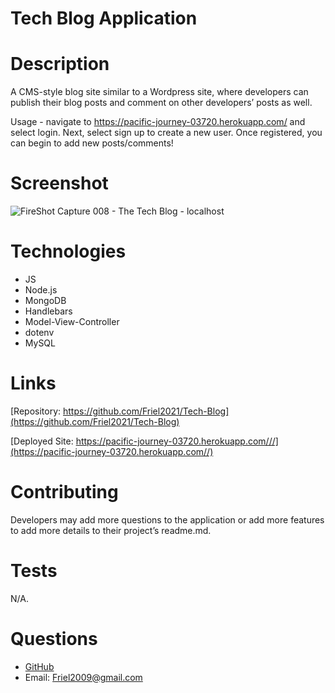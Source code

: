 # Tech Blog Application

# Description

A CMS-style blog site similar to a Wordpress site, where developers can publish their blog posts and comment on other developers’ posts as well.

Usage - navigate to https://pacific-journey-03720.herokuapp.com/ and select login.  Next, select sign up to create a new user.  Once registered, you can begin to add new posts/comments!

# Screenshot
![FireShot Capture 008 - The Tech Blog - localhost](https://user-images.githubusercontent.com/87154134/134100282-aa166f75-79e0-4d92-8b1f-18665b8e07d1.png)

# Technologies

- JS
- Node.js
- MongoDB
- Handlebars
- Model-View-Controller
- dotenv
- MySQL

# Links

[Repository: https://github.com/Friel2021/Tech-Blog](https://github.com/Friel2021/Tech-Blog)

[Deployed Site: https://pacific-journey-03720.herokuapp.com///](https://pacific-journey-03720.herokuapp.com//)

# Contributing

Developers may add more questions to the application or add more features to add more details to their project’s readme.md.

# Tests

N/A.

# Questions

- [GitHub](https://github.com/Friel2021)
- Email: Friel2009@gmail.com
